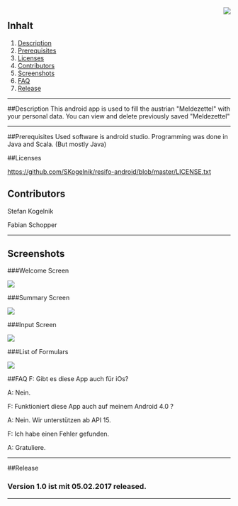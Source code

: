 
<img align="right" src="Documents/logo.png" />


## Inhalt
1. [Description](#Description)
2. [Prerequisites](#Prerequisites)
3. [Licenses](#licenses)
4. [Contributors](#contributors)
5. [Screenshots](#screenshots)
6. [FAQ](#faq)
7. [Release](#release)


___

##Description
This android app is used to fill the austrian "Meldezettel" with your personal data.
You can view and delete previously saved "Meldezettel"
___

##Prerequisites
Used software is android studio. Programming was done in Java and Scala.
(But mostly Java)

##Licenses

https://github.com/SKogelnik/resifo-android/blob/master/LICENSE.txt


## Contributors
Stefan Kogelnik

Fabian Schopper

___
## Screenshots

###Welcome Screen

<img src="Documents/Screenshots/HomeScreen.png"/>

###Summary Screen

<img src="Documents/Screenshots/SummaryScreen.png"/>


###Input Screen

<img src="Documents/Screenshots/InputScreen.png"/>


###List of Formulars

<img src="Documents/Screenshots/FormularListScreen.png"/>


##FAQ
F: Gibt es diese App auch für iOs?

A: Nein.

F: Funktioniert diese App auch auf meinem Android 4.0 ?

A: Nein. Wir unterstützen ab API 15.

F: Ich habe einen Fehler gefunden.

A: Gratuliere.
___
##Release
### Version 1.0 ist mit 05.02.2017 released.
___
